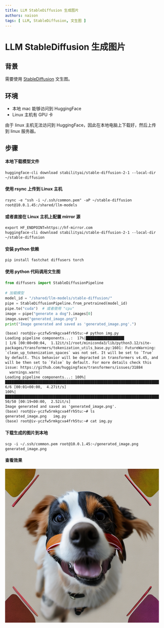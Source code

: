 ```yaml
---
title: LLM StableDiffusion 生成图片
authors: naison
tags: [ LLM, StableDiffusion, 文生图 ]
---
```


# LLM StableDiffusion 生成图片

## 背景

需要使用 [StableDiffusion](https://github.com/Stability-AI/stablediffusion) 文生图。

## 环境

- 本地 mac 能够访问到 HuggingFace
- Linux 主机有 GPU 卡

由于 linux 主机无法访问到 HuggingFace，因此在本地电脑上下载好，然后上传到 linux 服务器。

## 步骤

#### 本地下载模型文件

```shell
huggingface-cli download stabilityai/stable-diffusion-2-1 --local-dir ~/stable-diffusion
```

#### 使用 rsync 上传到 Linux 主机

```shell
rsync -e "ssh -i ~/.ssh/common.pem" -aP ~/stable-diffusion root@10.0.1.45:/shared/llm-models
```

#### 或者直接在 Linux 主机上配置 mirror 源

```shell
export HF_ENDPOINT=https://hf-mirror.com
huggingface-cli download stabilityai/stable-diffusion-2-1 --local-dir ~/stable-diffusion
```

#### 安装 python 依赖

```shell
pip install fastchat diffusers torch
```

#### 使用 python 代码调用文生图

```python
from diffusers import StableDiffusionPipeline

# 加载模型
model_id = "/shared/llm-models/stable-diffusion/"
pipe = StableDiffusionPipeline.from_pretrained(model_id)
pipe.to("cuda")  # 或者使用 "cpu"
image = pipe("generate a dog").images[0]
image.save("generated_image.png")
print("Image generated and saved as 'generated_image.png'.")
```

```shell
(base) root@iv-yczfw5rmkgcva4frh5tu:~# python img.py
Loading pipeline components...:  17%|█████████████████▌                                                                                       | 1/6 [00:00<00:04,  1.12it/s]/root/miniconda3/lib/python3.12/site-packages/transformers/tokenization_utils_base.py:1601: FutureWarning: `clean_up_tokenization_spaces` was not set. It will be set to `True` by default. This behavior will be depracted in transformers v4.45, and will be then set to `False` by default. For more details check this issue: https://github.com/huggingface/transformers/issues/31884
  warnings.warn(
Loading pipeline components...: 100%|█████████████████████████████████████████████████████████████████████████████████████████████████████████| 6/6 [00:01<00:00,  4.27it/s]
100%|███████████████████████████████████████████████████████████████████████████████████████████████████████████████████████████████████████| 50/50 [00:19<00:00,  2.52it/s]
Image generated and saved as 'generated_image.png'.
(base) root@iv-yczfw5rmkgcva4frh5tu:~# ls
generated_image.png   img.py
(base) root@iv-yczfw5rmkgcva4frh5tu:~# cat img.py
```

#### 下载生成的图片到本地

```shell
scp -i ~/.ssh/common.pem root@10.0.1.45:~/generated_image.png generated_image.png
```

#### 查看效果

![generated_image.png](img/generated_image.png)